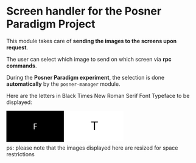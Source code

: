 Screen handler for the Posner Paradigm Project
==========================

This module takes care of **sending the images to the screens upon request**.

The user can select which image to send on which screen via **rpc commands**.

During the **Posner Paradigm experiment**, the selection is done **automatically** by the `posner-manager` module.

Here are the letters in Black Times New Roman Serif Font Typeface to be displayed:


<img src="app/conf/letterF.jpg" style="float: left; width: 30%; margin-right: 1%; margin-bottom: 0.5em;">
<img src="app/conf/letterT.jpg" style="float: left; width: 30%; margin-right: 1%; margin-bottom: 0.5em;">

<p style="clear: both;">

ps: please note that the images displayed here are resized for space restrictions
